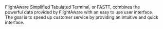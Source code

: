 FlightAware Simplified Tabulated Terminal, or FASTT, combines the powerful data provided by FlightAware with an easy to use user interface. The goal is to speed up customer service by providing an intuitive and quick interface. 
